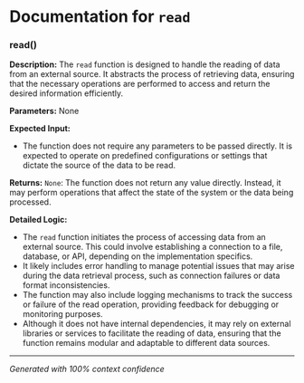 # Documentation for `read`

### read()

**Description:**
The `read` function is designed to handle the reading of data from an external source. It abstracts the process of retrieving data, ensuring that the necessary operations are performed to access and return the desired information efficiently.

**Parameters:**
None

**Expected Input:**
- The function does not require any parameters to be passed directly. It is expected to operate on predefined configurations or settings that dictate the source of the data to be read.

**Returns:**
`None`: The function does not return any value directly. Instead, it may perform operations that affect the state of the system or the data being processed.

**Detailed Logic:**
- The `read` function initiates the process of accessing data from an external source. This could involve establishing a connection to a file, database, or API, depending on the implementation specifics.
- It likely includes error handling to manage potential issues that may arise during the data retrieval process, such as connection failures or data format inconsistencies.
- The function may also include logging mechanisms to track the success or failure of the read operation, providing feedback for debugging or monitoring purposes.
- Although it does not have internal dependencies, it may rely on external libraries or services to facilitate the reading of data, ensuring that the function remains modular and adaptable to different data sources.

---
*Generated with 100% context confidence*
